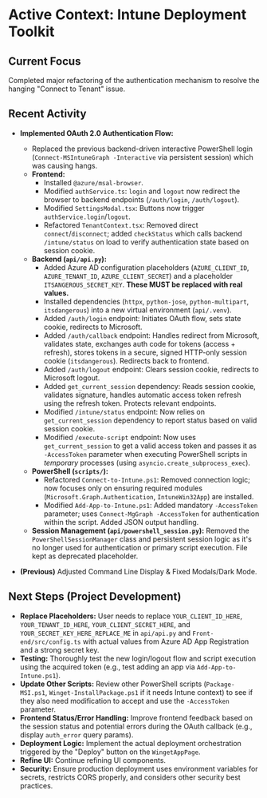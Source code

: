 # Active Context: Intune Deployment Toolkit

## Current Focus
Completed major refactoring of the authentication mechanism to resolve the hanging "Connect to Tenant" issue.

## Recent Activity
*   **Implemented OAuth 2.0 Authentication Flow:**
    *   Replaced the previous backend-driven interactive PowerShell login (`Connect-MSIntuneGraph -Interactive` via persistent session) which was causing hangs.
    *   **Frontend:**
        *   Installed `@azure/msal-browser`.
        *   Modified `authService.ts`: `login` and `logout` now redirect the browser to backend endpoints (`/auth/login`, `/auth/logout`).
        *   Modified `SettingsModal.tsx`: Buttons now trigger `authService.login`/`logout`.
        *   Refactored `TenantContext.tsx`: Removed direct `connect`/`disconnect`; added `checkStatus` which calls backend `/intune/status` on load to verify authentication state based on session cookie.
    *   **Backend (`api/api.py`):**
        *   Added Azure AD configuration placeholders (`AZURE_CLIENT_ID`, `AZURE_TENANT_ID`, `AZURE_CLIENT_SECRET`) and a placeholder `ITSANGEROUS_SECRET_KEY`. **These MUST be replaced with real values.**
        *   Installed dependencies (`httpx`, `python-jose`, `python-multipart`, `itsdangerous`) into a new virtual environment (`api/.venv`).
        *   Added `/auth/login` endpoint: Initiates OAuth flow, sets state cookie, redirects to Microsoft.
        *   Added `/auth/callback` endpoint: Handles redirect from Microsoft, validates state, exchanges auth code for tokens (access + refresh), stores tokens in a secure, signed HTTP-only session cookie (`itsdangerous`). Redirects back to frontend.
        *   Added `/auth/logout` endpoint: Clears session cookie, redirects to Microsoft logout.
        *   Added `get_current_session` dependency: Reads session cookie, validates signature, handles automatic access token refresh using the refresh token. Protects relevant endpoints.
        *   Modified `/intune/status` endpoint: Now relies on `get_current_session` dependency to report status based on valid session cookie.
        *   Modified `/execute-script` endpoint: Now uses `get_current_session` to get a valid access token and passes it as `-AccessToken` parameter when executing PowerShell scripts in *temporary* processes (using `asyncio.create_subprocess_exec`).
    *   **PowerShell (`scripts/`):**
        *   Refactored `Connect-to-Intune.ps1`: Removed connection logic; now focuses only on ensuring required modules (`Microsoft.Graph.Authentication`, `IntuneWin32App`) are installed.
        *   Modified `Add-App-to-Intune.ps1`: Added mandatory `-AccessToken` parameter; uses `Connect-MgGraph -AccessToken` for authentication within the script. Added JSON output handling.
    *   **Session Management (`api/powershell_session.py`):** Removed the `PowerShellSessionManager` class and persistent session logic as it's no longer used for authentication or primary script execution. File kept as deprecated placeholder.

*   **(Previous)** Adjusted Command Line Display & Fixed Modals/Dark Mode.

## Next Steps (Project Development)
*   **Replace Placeholders:** User needs to replace `YOUR_CLIENT_ID_HERE`, `YOUR_TENANT_ID_HERE`, `YOUR_CLIENT_SECRET_HERE`, and `YOUR_SECRET_KEY_HERE_REPLACE_ME` in `api/api.py` and `Front-end/src/config.ts` with actual values from Azure AD App Registration and a strong secret key.
*   **Testing:** Thoroughly test the new login/logout flow and script execution using the acquired token (e.g., test adding an app via `Add-App-to-Intune.ps1`).
*   **Update Other Scripts:** Review other PowerShell scripts (`Package-MSI.ps1`, `Winget-InstallPackage.ps1` if it needs Intune context) to see if they also need modification to accept and use the `-AccessToken` parameter.
*   **Frontend Status/Error Handling:** Improve frontend feedback based on the session status and potential errors during the OAuth callback (e.g., display `auth_error` query params).
*   **Deployment Logic:** Implement the actual deployment orchestration triggered by the "Deploy" button on the `WingetAppPage`.
*   **Refine UI:** Continue refining UI components.
*   **Security:** Ensure production deployment uses environment variables for secrets, restricts CORS properly, and considers other security best practices.
